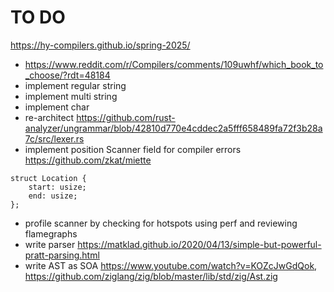 # TO DO

https://hy-compilers.github.io/spring-2025/
- https://www.reddit.com/r/Compilers/comments/109uwhf/which_book_to_choose/?rdt=48184
- implement regular string
- implement multi string
- implement char
- re-architect https://github.com/rust-analyzer/ungrammar/blob/42810d770e4cddec2a5fff658489fa72f3b28a7c/src/lexer.rs
- implement position Scanner field for compiler errors https://github.com/zkat/miette
```
struct Location {
    start: usize;
    end: usize;
};
```
- profile scanner by checking for hotspots using perf and reviewing flamegraphs
- write parser https://matklad.github.io/2020/04/13/simple-but-powerful-pratt-parsing.html
- write AST as SOA https://www.youtube.com/watch?v=KOZcJwGdQok, https://github.com/ziglang/zig/blob/master/lib/std/zig/Ast.zig
